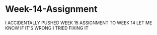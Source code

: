 ﻿# Week-14-Assignment

I ACCIDENTALLY PUSHED WEEK 15 ASSIGNMENT TO WEEK 14 LET ME KNOW IF IT'S WRONG I TRIED FIXING IT
 
 
